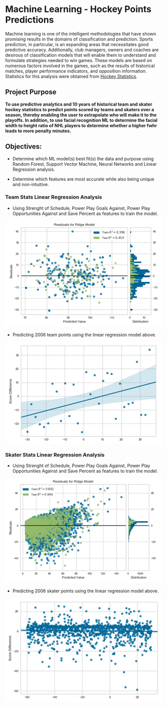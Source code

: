 # Machine Learning - Hockey Points Predictions

Machine learning is one of the intelligent methodologies that have shown promising results in the domains of classification and prediction. Sports prediction, in particular, is an expanding areas that necessitates good predictive accuracy.  Additionally, club managers, owners and coaches are desirous of classification models that will enable them to understand and formulate strategies needed to win games. These models are based on numerous factors involved in the games, such as the results of historical matches, player performance indicators, and opposition information. Statistics for this analysis were obtained from [Hockey Statistics](https://www.hockey-reference.com/).

## Project Purpose

**To use predictive analytics and 10 years of historical team and skater hockey statistics to predict points scored by teams and skaters over a season, thereby enabling the user to extrapolate who will make it to the playoffs.  In addition, to use facial recognition ML to determine the facial width to height ratio of NHL players to determine whether a higher fwhr leads to more penalty minutes.**

## Objectives:

* Determine which ML model(s) best fit(s) the data and purpose using Random Forest, Support Vector Machine, Neural Networks and Linear Regression analysis.

* Determine which features are most accurate while also being unique and non-intuitive.

### __Team Stats Linear Regression Analysis__

* Using Strenght of Schedule, Power Play Goals Against, Power Play Opportunities Against and Save Percent as features to train the model.

![Linear Regression of Team Stats](images/team_regression_4.png)

* Predicting 2006 team points using the linear regression model above.

![Linear Regression Test](images/team_regression_test.png)

### __Skater Stats Linear Regression Analysis__

* Using Strenght of Schedule, Power Play Goals Against, Power Play Opportunities Against and Save Percent as features to train the model.

![Linear Regression of Skater Stats](images/skater_regression_3.png)

* Predicting 2006 skater points using the linear regression model above.

![Linear Regression Test](images/skater_regression_test.png)

